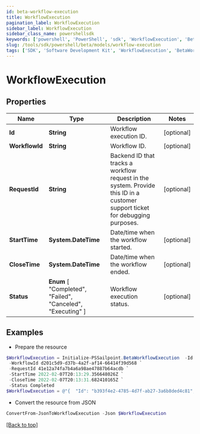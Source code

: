 ```yaml
---
id: beta-workflow-execution
title: WorkflowExecution
pagination_label: WorkflowExecution
sidebar_label: WorkflowExecution
sidebar_class_name: powershellsdk
keywords: ['powershell', 'PowerShell', 'sdk', 'WorkflowExecution', 'BetaWorkflowExecution'] 
slug: /tools/sdk/powershell/beta/models/workflow-execution
tags: ['SDK', 'Software Development Kit', 'WorkflowExecution', 'BetaWorkflowExecution']
---
```



# WorkflowExecution

## Properties

Name | Type | Description | Notes
------------ | ------------- | ------------- | -------------
**Id** | **String** | Workflow execution ID. | [optional] 
**WorkflowId** | **String** | Workflow ID. | [optional] 
**RequestId** | **String** | Backend ID that tracks a workflow request in the system. Provide this ID in a customer support ticket for debugging purposes. | [optional] 
**StartTime** | **System.DateTime** | Date/time when the workflow started. | [optional] 
**CloseTime** | **System.DateTime** | Date/time when the workflow ended. | [optional] 
**Status** |  **Enum** [  "Completed",    "Failed",    "Canceled",    "Executing" ] | Workflow execution status. | [optional] 

## Examples

- Prepare the resource
```powershell
$WorkflowExecution = Initialize-PSSailpoint.BetaWorkflowExecution  -Id b393f4e2-4785-4d7f-ab27-3a6b8ded4c81 `
 -WorkflowId d201c5d9-d37b-4a2f-af14-66414f39d568 `
 -RequestId 41e12a74fa7b4a6a98ae47887b64acdb `
 -StartTime 2022-02-07T20:13:29.356648026Z `
 -CloseTime 2022-02-07T20:13:31.682410165Z `
 -Status Completed
$WorkflowExecution = @"{  "Id": "b393f4e2-4785-4d7f-ab27-3a6b8ded4c81", "WorkflowId": "d201c5d9-d37b-4a2f-af14-66414f39d568", "RequestId": "41e12a74fa7b4a6a98ae47887b64acdb", "StartTime": "2022-02-07T20:13:29.356648026Z", "CloseTime": "2022-02-07T20:13:31.682410165Z", "Status": "Completed" }"@
```

- Convert the resource from JSON
```powershell
ConvertFrom-JsonToWorkflowExecution -Json $WorkflowExecution
```


[[Back to top]](#) 

